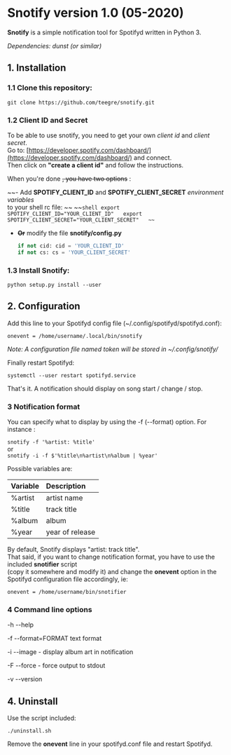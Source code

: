 # **Snotify** version 1.0 (05-2020)

**Snotify** is a simple notification tool for Spotifyd written in Python 3.

*Dependencies: dunst (or similar)*

## 1. Installation

### 1.1 Clone this repository:

`git clone https://github.com/teegre/snotify.git`

### 1.2 Client ID and Secret

To be able to use snotify, you need to get your own *client id* and *client secret*.  
Go to: [https://developer.spotify.com/dashboard/](https://developer.spotify.com/dashboard/)  and connect.  
Then click on **"create a client id"** and follow the instructions.

When you're done ~~, you have two options~~ :

~~- Add **SPOTIFY_CLIENT_ID** and **SPOTIFY_CLIENT_SECRET** *environment variables*  
to your shell rc file:  ~~
  ~~```shell
  export SPOTIFY_CLIENT_ID="YOUR_CLIENT_ID"  
  export SPOTIFY_CLIENT_SECRET="YOUR_CLIENT_SECRET"  
~~  ```

- ~~**Or**~~ modify the file **snotify/config.py**  
  ```python
  if not cid: cid = 'YOUR_CLIENT_ID'
  if not cs: cs = 'YOUR_CLIENT_SECRET'
  ```

### 1.3 Install Snotify:

`python setup.py install --user`

## 2. Configuration

Add this line to your Spotifyd config file (~/.config/spotifyd/spotifyd.conf):

`onevent = /home/username/.local/bin/snotify`

*Note: A configuration file named token will be stored in ~/.config/snotify/*

Finally restart Spotifyd:

`systemctl --user restart spotifyd.service`

That's it. A notification should display on song start / change / stop.

### 3 Notification format

You can specify what to display by using the -f (--format) option. For instance :

`snotify -f '%artist: %title'`  
or  
`snotify -i -f $'%title\n%artist\n%album | %year'`

Possible variables are:

|Variable |Description
|:--------|:----------
|%artist |artist name
|%title |track title
|%album |album
|%year |year of release

By default, Snotify displays "artist: track title".  
That said, if you want to change notification format, you have to use the included **snotifier** script  
(copy it somewhere and modify it) and change the **onevent** option in the Spotifyd configuration file accordingly, ie:

`onevent = /home/username/bin/snotifier`

### 4 Command line options

-h --help

-f --format=FORMAT text format

-i --image - display album art in notification

-F --force - force output to stdout

-v --version

## 4. Uninstall

Use the script included:

`./uninstall.sh`

Remove the **onevent** line in your spotifyd.conf file and restart Spotifyd.

